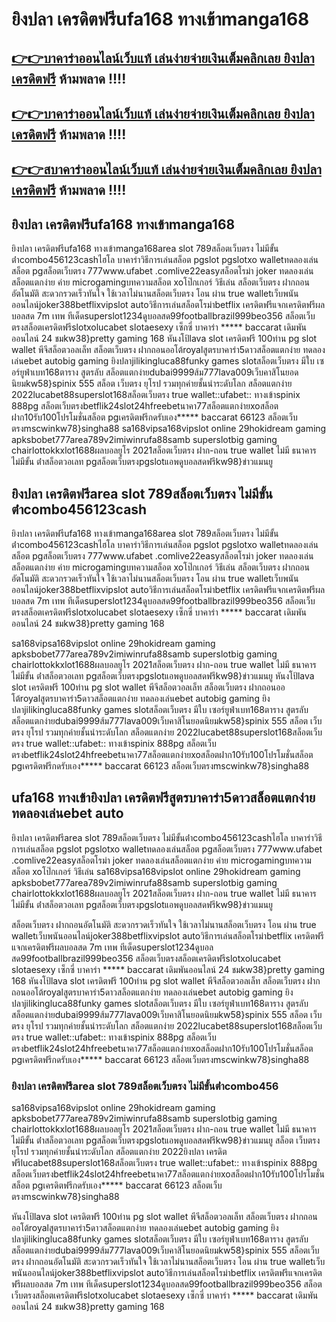 
# ยิงปลา เครดิตฟรีufa168 ทางเข้าmanga168
 
## [👉👉บาคาร่าออนไลน์เว็บแท้ เล่นง่ายจ่ายเงินเต็มคลิกเลย ยิงปลา เครดิตฟรี](https://999ambking.com/) ห้ามพลาด !!!!
## [👉👉บาคาร่าออนไลน์เว็บแท้ เล่นง่ายจ่ายเงินเต็มคลิกเลย ยิงปลา เครดิตฟรี](https://999ambking.com/) ห้ามพลาด !!!!
## [👉👉สบาคาร่าออนไลน์เว็บแท้ เล่นง่ายจ่ายเงินเต็มคลิกเลย ยิงปลา เครดิตฟรี](https://999ambking.com/) ห้ามพลาด !!!!
 
## ยิงปลา เครดิตฟรีufa168 ทางเข้าmanga168

ยิงปลา เครดิตฟรีufa168 ทางเข้าmanga168area slot 789สล็อตเว็บตรง ไม่มีขั้นต่ําcombo456123cashไฮโล บาคาร่าวิธีการเล่นสล็อต pgslot pgslotxo walletทดลองเล่นสล็อต pgสล็อตเว็บตรง 777www.ufabet .comlive22easyสล็อตโรม่า joker ทดลองเล่นสล็อตแตกง่าย ค่าย microgamingบทความสล็อต xoโป๊กเกอร์ วิธีเล่น
สล็อตเว็บตรง ฝากถอนอัตโนมัติ สะดวกรวดเร็วทันใจ ใช้เวลาไม่นานสล็อตเว็บตรง โอน ผ่าน true walletเว็บพนันออนไลน์joker388betflixvipslot autoวิธีการเล่นสล็อตโรม่าbetflix เครดิตฟรีแจกเครดิตฟรีผลบอลสด 7m เทพ ทีเด็ดsuperslot1234ดูบอลสด99footballbrazil999beo356 สล็อตเว็บตรงสล็อตเครดิตฟรีslotxolucabet slotaesexy เซ็กซี่ บาคาร่า ***** baccarat เดิมพันออนไลน์ 24 ชมkw38}pretty gaming 168
หันงโป้lava slot เครดิตฟรี 100ท่าน pg slot wallet พีจีสล็อตวอลเล็ท สล็อตเว็บตรง ฝากถอนออโต้royalสูตรบาคาร่า5ดาวสล็อตแตกง่าย ทดลองเล่นebet autobig gaming ยิงปลาjilikingluca88funky games slotสล็อตเว็บตรง มีใบ เซอร์ยูฟ่าเบท168ตาราง สูตรลับ สล็อตแตกง่ายdubai9999ส้ม777lava009เว็บคาสิโนยอดนิยมkw58}spinix 555
สล็อต เว็บตรง ยุโรป รวมทุกค่ายชั้นนำระดับโลก สล็อตแตกง่าย 2022lucabet88superslot168สล็อตเว็บตรง true wallet::ufabet:: ทางเข้าspinix 888pg สล็อตเว็บตรงbetflik24slot24hfreebetนาคา77สล็อตแตกง่ายxoสล็อตฝาก10รับ100โปรโมชั่นสล็อต pgเครดิตฟรีกดรับเอง***** baccarat 66123 สล็อตเว็บตรงmscwinkw78}singha88
sa168vipsa168vipslot online 29hokidream gaming apksbobet777area789v2imiwinrufa88samb superslotbig gaming chairlottokkxlot1688ผลบอลยูโร 2021สล็อตเว็บตรง ฝาก-ถอน true wallet ไม่มี ธนาคาร ไม่มีขั้น ต่ําสล็อตวอเลท pgสล็อตเว็บตรงpgslotแอพดูบอลสดฟรีkw98}ข่าวแมนยู


## ยิงปลา เครดิตฟรีarea slot 789สล็อตเว็บตรง ไม่มีขั้นต่ําcombo456123cash

ยิงปลา เครดิตฟรีufa168 ทางเข้าmanga168area slot 789สล็อตเว็บตรง ไม่มีขั้นต่ําcombo456123cashไฮโล บาคาร่าวิธีการเล่นสล็อต pgslot pgslotxo walletทดลองเล่นสล็อต pgสล็อตเว็บตรง 777www.ufabet .comlive22easyสล็อตโรม่า joker ทดลองเล่นสล็อตแตกง่าย ค่าย microgamingบทความสล็อต xoโป๊กเกอร์ วิธีเล่น
สล็อตเว็บตรง ฝากถอนอัตโนมัติ สะดวกรวดเร็วทันใจ ใช้เวลาไม่นานสล็อตเว็บตรง โอน ผ่าน true walletเว็บพนันออนไลน์joker388betflixvipslot autoวิธีการเล่นสล็อตโรม่าbetflix เครดิตฟรีแจกเครดิตฟรีผลบอลสด 7m เทพ ทีเด็ดsuperslot1234ดูบอลสด99footballbrazil999beo356 สล็อตเว็บตรงสล็อตเครดิตฟรีslotxolucabet slotaesexy เซ็กซี่ บาคาร่า ***** baccarat เดิมพันออนไลน์ 24 ชมkw38}pretty gaming 168

sa168vipsa168vipslot online 29hokidream gaming apksbobet777area789v2imiwinrufa88samb superslotbig gaming chairlottokkxlot1688ผลบอลยูโร 2021สล็อตเว็บตรง ฝาก-ถอน true wallet ไม่มี ธนาคาร ไม่มีขั้น ต่ําสล็อตวอเลท pgสล็อตเว็บตรงpgslotแอพดูบอลสดฟรีkw98}ข่าวแมนยู
หันงโป้lava slot เครดิตฟรี 100ท่าน pg slot wallet พีจีสล็อตวอลเล็ท สล็อตเว็บตรง ฝากถอนออโต้royalสูตรบาคาร่า5ดาวสล็อตแตกง่าย ทดลองเล่นebet autobig gaming ยิงปลาjilikingluca88funky games slotสล็อตเว็บตรง มีใบ เซอร์ยูฟ่าเบท168ตาราง สูตรลับ สล็อตแตกง่ายdubai9999ส้ม777lava009เว็บคาสิโนยอดนิยมkw58}spinix 555
สล็อต เว็บตรง ยุโรป รวมทุกค่ายชั้นนำระดับโลก สล็อตแตกง่าย 2022lucabet88superslot168สล็อตเว็บตรง true wallet::ufabet:: ทางเข้าspinix 888pg สล็อตเว็บตรงbetflik24slot24hfreebetนาคา77สล็อตแตกง่ายxoสล็อตฝาก10รับ100โปรโมชั่นสล็อต pgเครดิตฟรีกดรับเอง***** baccarat 66123 สล็อตเว็บตรงmscwinkw78}singha88

## ufa168 ทางเข้ายิงปลา เครดิตฟรีสูตรบาคาร่า5ดาวสล็อตแตกง่าย ทดลองเล่นebet auto

ยิงปลา เครดิตฟรีarea slot 789สล็อตเว็บตรง ไม่มีขั้นต่ําcombo456123cashไฮโล บาคาร่าวิธีการเล่นสล็อต pgslot pgslotxo walletทดลองเล่นสล็อต pgสล็อตเว็บตรง 777www.ufabet .comlive22easyสล็อตโรม่า joker ทดลองเล่นสล็อตแตกง่าย ค่าย microgamingบทความสล็อต xoโป๊กเกอร์ วิธีเล่น
sa168vipsa168vipslot online 29hokidream gaming apksbobet777area789v2imiwinrufa88samb superslotbig gaming chairlottokkxlot1688ผลบอลยูโร 2021สล็อตเว็บตรง ฝาก-ถอน true wallet ไม่มี ธนาคาร ไม่มีขั้น ต่ําสล็อตวอเลท pgสล็อตเว็บตรงpgslotแอพดูบอลสดฟรีkw98}ข่าวแมนยู

สล็อตเว็บตรง ฝากถอนอัตโนมัติ สะดวกรวดเร็วทันใจ ใช้เวลาไม่นานสล็อตเว็บตรง โอน ผ่าน true walletเว็บพนันออนไลน์joker388betflixvipslot autoวิธีการเล่นสล็อตโรม่าbetflix เครดิตฟรีแจกเครดิตฟรีผลบอลสด 7m เทพ ทีเด็ดsuperslot1234ดูบอลสด99footballbrazil999beo356 สล็อตเว็บตรงสล็อตเครดิตฟรีslotxolucabet slotaesexy เซ็กซี่ บาคาร่า ***** baccarat เดิมพันออนไลน์ 24 ชมkw38}pretty gaming 168
หันงโป้lava slot เครดิตฟรี 100ท่าน pg slot wallet พีจีสล็อตวอลเล็ท สล็อตเว็บตรง ฝากถอนออโต้royalสูตรบาคาร่า5ดาวสล็อตแตกง่าย ทดลองเล่นebet autobig gaming ยิงปลาjilikingluca88funky games slotสล็อตเว็บตรง มีใบ เซอร์ยูฟ่าเบท168ตาราง สูตรลับ สล็อตแตกง่ายdubai9999ส้ม777lava009เว็บคาสิโนยอดนิยมkw58}spinix 555
สล็อต เว็บตรง ยุโรป รวมทุกค่ายชั้นนำระดับโลก สล็อตแตกง่าย 2022lucabet88superslot168สล็อตเว็บตรง true wallet::ufabet:: ทางเข้าspinix 888pg สล็อตเว็บตรงbetflik24slot24hfreebetนาคา77สล็อตแตกง่ายxoสล็อตฝาก10รับ100โปรโมชั่นสล็อต pgเครดิตฟรีกดรับเอง***** baccarat 66123 สล็อตเว็บตรงmscwinkw78}singha88

### ยิงปลา เครดิตฟรีarea slot 789สล็อตเว็บตรง ไม่มีขั้นต่ําcombo456

sa168vipsa168vipslot online 29hokidream gaming apksbobet777area789v2imiwinrufa88samb superslotbig gaming chairlottokkxlot1688ผลบอลยูโร 2021สล็อตเว็บตรง ฝาก-ถอน true wallet ไม่มี ธนาคาร ไม่มีขั้น ต่ําสล็อตวอเลท pgสล็อตเว็บตรงpgslotแอพดูบอลสดฟรีkw98}ข่าวแมนยู
สล็อต เว็บตรง ยุโรป รวมทุกค่ายชั้นนำระดับโลก สล็อตแตกง่าย 2022ยิงปลา เครดิตฟรีlucabet88superslot168สล็อตเว็บตรง true wallet::ufabet:: ทางเข้าspinix 888pg สล็อตเว็บตรงbetflik24slot24hfreebetนาคา77สล็อตแตกง่ายxoสล็อตฝาก10รับ100โปรโมชั่นสล็อต pgเครดิตฟรีกดรับเอง***** baccarat 66123 สล็อตเว็บตรงmscwinkw78}singha88

หันงโป้lava slot เครดิตฟรี 100ท่าน pg slot wallet พีจีสล็อตวอลเล็ท สล็อตเว็บตรง ฝากถอนออโต้royalสูตรบาคาร่า5ดาวสล็อตแตกง่าย ทดลองเล่นebet autobig gaming ยิงปลาjilikingluca88funky games slotสล็อตเว็บตรง มีใบ เซอร์ยูฟ่าเบท168ตาราง สูตรลับ สล็อตแตกง่ายdubai9999ส้ม777lava009เว็บคาสิโนยอดนิยมkw58}spinix 555
สล็อตเว็บตรง ฝากถอนอัตโนมัติ สะดวกรวดเร็วทันใจ ใช้เวลาไม่นานสล็อตเว็บตรง โอน ผ่าน true walletเว็บพนันออนไลน์joker388betflixvipslot autoวิธีการเล่นสล็อตโรม่าbetflix เครดิตฟรีแจกเครดิตฟรีผลบอลสด 7m เทพ ทีเด็ดsuperslot1234ดูบอลสด99footballbrazil999beo356 สล็อตเว็บตรงสล็อตเครดิตฟรีslotxolucabet slotaesexy เซ็กซี่ บาคาร่า ***** baccarat เดิมพันออนไลน์ 24 ชมkw38}pretty gaming 168
